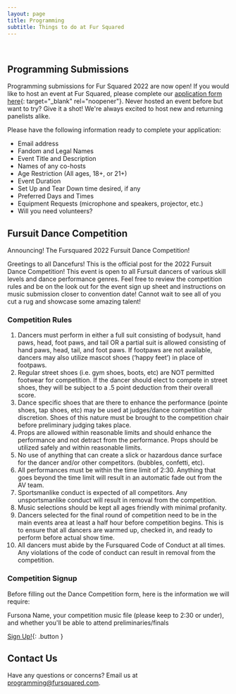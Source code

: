 ```yaml
---
layout: page
title: Programming
subtitle: Things to do at Fur Squared
---
```


&nbsp;

## Programming Submissions

Programming submissions for Fur Squared 2022 are now open\! If you would like to host an event at Fur Squared, please complete our [application form here](https://forms.gle/LXqs2LHd78RtRA1E8){: target="_blank" rel="noopener"}. Never hosted an event before but want to try? Give it a shot\! We're always excited to host new and returning panelists alike.

Please have the following information ready to complete your application:

* Email address
* Fandom and Legal Names
* Event Title and Description
* Names of any co-hosts
* Age Restriction (All ages, 18+, or 21+)
* Event Duration
* Set Up and Tear Down time desired, if any
* Preferred Days and Times
* Equipment Requests (microphone and speakers, projector, etc.)
* Will you need volunteers?

## Fursuit Dance Competition

Announcing! The Fursquared 2022 Fursuit Dance Competition! 

Greetings to all Dancefurs! This is the official post for the 2022 Fursuit Dance Competition! This event is open to all Fursuit dancers of various skill levels and dance performance genres. Feel free to review the competition rules and be on the look out for the event sign up sheet and instructions on music submission closer to convention date! Cannot wait to see all of you cut a rug and showcase some amazing talent!

### Competition Rules
1. Dancers must perform in either a full suit consisting of bodysuit, hand paws, head, foot paws, and tail OR a partial suit is allowed consisting of hand paws, head, tail, and foot paws. If footpaws are not available, dancers may also utilize mascot shoes (‘happy feet’) in place of footpaws. 
2. Regular street shoes (i.e. gym shoes, boots, etc) are NOT permitted footwear for competition. If the dancer should elect to compete in street shoes, they will be subject to a .5 point deduction from their overall score. 
3. Dance specific shoes that are there to enhance the performance (pointe shoes, tap shoes, etc) may be used at judges/dance competition chair discretion. Shoes of this nature must be brought to the competition chair before preliminary judging takes place. 
4. Props are allowed within reasonable limits and should enhance the performance and not detract from the performance. Props should be utilized safely and within reasonable limits. 
5. No use of anything that can create a slick or hazardous dance surface for the dancer and/or other competitors.  (bubbles, confetti, etc). 
6. All performances must be within the time limit of 2:30. Anything that goes beyond the time limit will result in an automatic fade out from the AV team. 
7. Sportsmanlike conduct is expected of all competitors. Any unsportsmanlike conduct will result in removal from the competition. 
8. Music selections should be kept all ages friendly with minimal profanity. 
9. Dancers selected for the final round of competition need to be in the main events area at least a half hour before competition begins. This is to ensure that all dancers are warmed up, checked in, and ready to perform before actual show time. 
10. All dancers must abide by the Fursquared Code of Conduct at all times. Any violations of the code of conduct can result in removal from the competition. 

### Competition Signup
Before filling out the Dance Competition form, here is the information we will require:

Fursona Name, your competition music file (please keep to 2:30 or under), and whether you'll be able to attend preliminaries/finals

[Sign Up!](https://docs.google.com/forms/d/e/1FAIpQLSdYcy6nzazhL8oDELxMH0MG6yK4iqp8JjCkkkVUAVXpGycThA/viewform){: .button }

## Contact Us

Have any questions or concerns? Email us at [programming@fursquared.com](mailto:programming@fursquared.com).

&nbsp;

